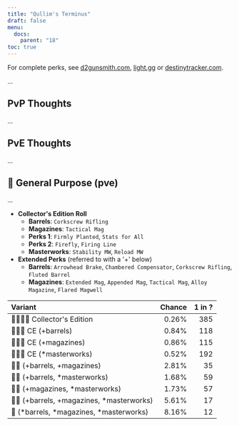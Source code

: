 ```yaml
---
title: "Qullim's Terminus"
draft: false
menu:
  docs:
    parent: "18"
toc: true
---
```


For complete perks, see [d2gunsmith.com](https://d2gunsmith.com/w/1321506184), [light.gg](https://www.light.gg/db/items/1321506184) or [destinytracker.com](https://destinytracker.com/destiny-2/db/items/1321506184).

...

## PvP Thoughts

...

## PvE Thoughts

...

## 👾 General Purpose (pve)

...

* **Collector's Edition Roll**
  * **Barrels**: `Corkscrew Rifling`
  * **Magazines**: `Tactical Mag`
  * **Perks 1**: `Firmly Planted`, `Stats for All`
  * **Perks 2**: `Firefly`, `Firing Line`
  * **Masterworks**: `Stability MW`, `Reload MW`
* **Extended Perks** (referred to with a '+' below)
  * **Barrels**: `Arrowhead Brake`, `Chambered Compensator`, `Corkscrew Rifling`, `Fluted Barrel`
  * **Magazines**: `Extended Mag`, `Appended Mag`, `Tactical Mag`, `Alloy Magazine`, `Flared Magwell`

| Variant | Chance | 1 in ? |
|:-|-:|-:|
| 👾👾👾🌟 Collector's Edition | 0.26% | 385 |
| 👾👾👾 CE (+barrels) | 0.84% | 118 |
| 👾👾👾 CE (+magazines) | 0.86% | 115 |
| 👾👾👾 CE (*masterworks) | 0.52% | 192 |
| 👾👾 (+barrels, +magazines) | 2.81% | 35 |
| 👾👾 (+barrels, *masterworks) | 1.68% | 59 |
| 👾👾 (+magazines, *masterworks) | 1.73% | 57 |
| 👾👾 (+barrels, +magazines, *masterworks) | 5.61% | 17 |
| 👾 (*barrels, *magazines, *masterworks) | 8.16% | 12 |
